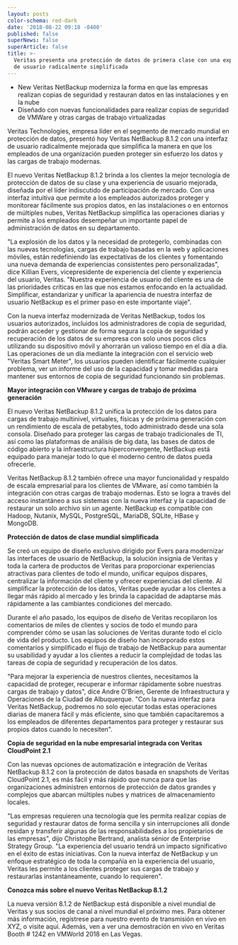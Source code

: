 ```yaml
---
layout: posts
color-schema: red-dark
date: '2018-08-22 09:18 -0400'
published: false
superNews: false
superArticle: false
title: >-
  Veritas presenta una protección de datos de primera clase con una experiencia
  de usuario radicalmente simplificada
---
```

- New Veritas NetBackup moderniza la forma en que las empresas realizan copias de seguridad y restauran datos en las instalaciones y en la nube
- Diseñado con nuevas funcionalidades para realizar copias de seguridad de VMWare y otras cargas de trabajo virtualizadas

Veritas Technologies, empresa líder en el segmento de mercado mundial en protección de datos, presentó hoy Veritas NetBackup 8.1.2 con una interfaz de usuario radicalmente mejorada que simplifica la manera en que los empleados de una organización pueden proteger sin esfuerzo los datos y las cargas de trabajo modernas.
 
El nuevo Veritas NetBackup 8.1.2 brinda a los clientes la mejor tecnología de protección de datos de su clase y una experiencia de usuario mejorada, diseñada por el líder indiscutido de participación de mercado. Con una interfaz intuitiva que permite a los empleados autorizados proteger y monitorear fácilmente sus propios datos, en las instalaciones o en entornos de múltiples nubes, Veritas NetBackup simplifica las operaciones diarias y permite a los empleados desempeñar un importante papel de administración de datos en su departamento.
 
"La explosión de los datos y la necesidad de protegerlo, combinadas con las nuevas tecnologías, cargas de trabajo basadas en la web y aplicaciones móviles, están redefiniendo las expectativas de los clientes y fomentando una nueva demanda de experiencias consistentes pero personalizadas", dice Killian Evers, vicepresidente de experiencia del cliente y experiencia del usuario, Veritas. "Nuestra experiencia de usuario del cliente es una de las prioridades críticas en las que nos estamos enfocando en la actualidad. Simplificar, estandarizar y unificar la apariencia de nuestra interfaz de usuario NetBackup es el primer paso en este importante viaje".
 
Con la nueva interfaz modernizada de Veritas NetBackup, todos los usuarios autorizados, incluidos los administradores de copia de seguridad, podrán acceder y gestionar de forma segura la copia de seguridad y recuperación de los datos de su empresa con solo unos pocos clics utilizando su dispositivo móvil y ahorrarán un valioso tiempo en el día a día. Las operaciones de un día mediante la integración con el servicio web "Veritas Smart Meter", los usuarios pueden identificar fácilmente cualquier problema, ver un informe del uso de la capacidad y tomar medidas para mantener sus entornos de copia de seguridad funcionando sin problemas.
 
**Mayor integración con VMware y cargas de trabajo de próxima generación**
 
El nuevo Veritas NetBackup 8.1.2 unifica la protección de los datos para cargas de trabajo multinivel, virtuales, físicas y de próxima generación con un rendimiento de escala de petabytes, todo administrado desde una sola consola. Diseñado para proteger las cargas de trabajo tradicionales de TI, así como las plataformas de análisis de big data, las bases de datos de código abierto y la infraestructura hiperconvergente, NetBackup está equipado para manejar todo lo que el moderno centro de datos pueda ofrecerle.
 
Veritas NetBackup 8.1.2 también ofrece una mayor funcionalidad y respaldo de escala empresarial para los clientes de VMware, así como también la integración con otras cargas de trabajo modernas. Esto se logra a través del acceso instantáneo a sus sistemas con la nueva interfaz y la capacidad de restaurar un solo archivo sin un agente. NetBackup es compatible con Hadoop, Nutanix, MySQL, PostgreSQL, MariaDB, SQLite, HBase y MongoDB.
 
**Protección de datos de clase mundial simplificada**
 
Se creó un equipo de diseño exclusivo dirigido por Evers para modernizar las interfaces de usuario de NetBackup, la solución insignia de Veritas y toda la cartera de productos de Veritas para proporcionar experiencias atractivas para clientes de todo el mundo, unificar equipos dispares, centralizar la información del cliente y ofrecer experiencias del cliente. Al simplificar la protección de los datos, Veritas puede ayudar a los clientes a llegar más rápido al mercado y les brinda la capacidad de adaptarse más rápidamente a las cambiantes condiciones del mercado.

Durante el año pasado, los equipos de diseño de Veritas recopilaron los comentarios de miles de clientes y socios de todo el mundo para comprender cómo se usan las soluciones de Veritas durante todo el ciclo de vida del producto. Los equipos de diseño han incorporado estos comentarios y simplificado el flujo de trabajo de NetBackup para aumentar su usabilidad y ayudar a los clientes a reducir la complejidad de todas las tareas de copia de seguridad y recuperación de los datos.
 
"Para mejorar la experiencia de nuestros clientes, necesitamos la capacidad de proteger, recuperar e informar rápidamente sobre nuestras cargas de trabajo y datos", dice Andre O'Brien, Gerente de Infraestructura y Operaciones de la Ciudad de Albuquerque. "Con la nueva interfaz para Veritas NetBackup, podremos no solo ejecutar todas estas operaciones diarias de manera fácil y más eficiente, sino que también capacitaremos a los empleados de diferentes departamentos para proteger y restaurar sus propios datos cuando lo necesiten".
 
**Copia de seguridad en la nube empresarial integrada con Veritas CloudPoint 2.1**
 
Con las nuevas opciones de automatización e integración de Veritas NetBackup 8.1.2 con la protección de datos basada en snapshots de Veritas CloudPoint 2.1, es más fácil y más rápido que nunca para que las organizaciones administren entornos de protección de datos grandes y complejos que abarcan múltiples nubes y matrices de almacenamiento locales.
 
"Las empresas requieren una tecnología que les permita realizar copias de seguridad y restaurar datos de forma sencilla y sin interrupciones allí donde residan y transferir algunas de las responsabilidades a los propietarios de las empresas", dijo Christophe Bertrand, analista sénior de Enterprise Strategy Group. "La experiencia del usuario tendrá un impacto significativo en el éxito de estas iniciativas. Con la nueva interfaz de NetBackup y un enfoque estratégico de toda la compañía en la experiencia del usuario, Veritas les permite a los clientes proteger sus cargas de trabajo y restaurarlas instantáneamente, cuando lo requieren".
 
**Conozca más sobre el nuevo Veritas NetBackup 8.1.2**
 
La nueva versión 8.1.2 de NetBackup está disponible a nivel mundial de Veritas y sus socios de canal a nivel mundial el próximo mes. Para obtener más información, regístrese para nuestro evento de transmisión en vivo en XYZ, o visite aquí. Además, ven a ver una demostración en vivo en Veritas Booth # 1242 en VMWorld 2018 en Las Vegas.

